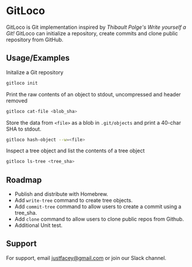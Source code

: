 
# GitLoco
GitLoco is Git implementation inspired by *Thibault Polge's Write yourself a Git!* GitLoco can initialize a repository, create commits and clone public repository from GitHub.



## Usage/Examples


Initalize a Git repository 
```bash
gitloco init

```
Print the raw contents of an object to stdout, uncompressed and header removed
```bash
gitloco cat-file <blob_sha>
```
Store the data from `<file>` as a blob in `.git/objects` and print a 40-char SHA to stdout.
```bash
gitloco hash-object --w=<file>
```
Inspect a tree object and list the contents of a tree object
```bash
gitloco ls-tree <tree_sha>
```

## Roadmap

- Publish and distribute with Homebrew.
- Add `write-tree` command to create tree objects.
- Add  `commit-tree` command to allow users to create a commit using a tree_sha.
- Add `clone` command to allow users to clone public repos from Github.
- Additional Unit test.




## Support

For support, email justfacey@gmail.com or join our Slack channel.

